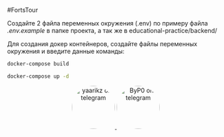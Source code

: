 #FortsTour

Создайте 2 файла переменных окружения (.env) по примеру файла *.env.example* в папке проекта, а так же в educational-practice/backend/

Для создания докер контейнеров, создайте файлы переменных окружения и введите данные команды:

```bash
docker-compose build

docker-compose up -d
```

<div id="footer" align="center">
    <a href="https://t.me/yaarikz">
        <img src="https://cdn4.cdn-telegram.org/file/S595bsS8j_f-kb40DiEl7X8UF2Br515JNjPuCJAqoUHkOE0SB7pQr8oI4trGTJZYFcESdOs0kuhoxt2NijLFR6cNH618c58iRO4mlEqUMM1JzDcBvWz9Lk7TbAaCcIM4cTTm7AOi5vIPiyfQQ7KX0OK2R9PIy3hUc6uwk3WRS_ASa7flpDf3yQ2XjVLkpL9W83oV9iaosUMqOVC_soRChThne21kVQzkcQZj4iLYbzGKZu2jdSDmnkor41LNjW0XE-8r7ej6cPwXSJpHbp7_OnZv7VUAGptOqHomF_fjquwxKhg-IqDWILbcxTc12Q448XSospOM606sP6dU961A_w.jpg" style="width: 100px; height: 100px; border-radius: 50px; object-fit: cover;" alt="yaarikz on telegram"/>
    </a>
    <a href="https://t.me/ecco_gtr">
        <img src="https://cdn4.cdn-telegram.org/file/c8COFzedLh9RENxthKzCq2PWth7WMclXOc37ZeOJsm2ZJRGJnp3YKUcnpCB5FojxTkAYB5yE4Yy7XPe_GV_NuRWeowG62gZoG7WPvB4TPIIucTfR4TybnuUv3ZTQndPHfI_Nd-3_yxu7chQ0egeH99oTN7bVqf5zLQCwXcCgLqQMr1tX7pikFT3xkmiW0xYW2Qkb1Joi0ckqq3zmq3UFPNeIngoYhxziPN-6yT-ZIx8OJWJW6Bnbea61nwPG4z_ll9wZe5fBk0UWIEbd3-ie7IqlNFGltDmtn5RmPRfTuv2-buV5a-wyKNhDflYLmnWC9l7jIOAW4G8fxdrlm8_PNA.jpg" style="width: 100px; height: 100px; border-radius: 50px; object-fit: cover;" alt="ByP0 on telegram"/>
    </a>
</div>
